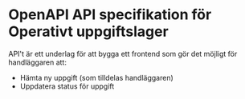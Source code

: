 # OpenAPI API specifikation för Operativt uppgiftslager

API't är ett underlag för att bygga ett frontend som gör det möjligt för handläggaren att:
- Hämta ny uppgift (som tilldelas handläggaren)
- Uppdatera status för uppgift